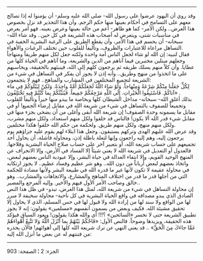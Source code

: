 ------------------------------------------------------------------------

وقد روي أن اليهود عرضوا على رسول الله- صلى الله عليه وسلم- أن يؤمنوا له
إذا تصالح معهم على التسامح في أحكام بعينها منها حكم الرجم. وأن هذا
التحذير قد نزل بخصوص هذا العرض.. ولكن الأمر- كما هو ظاهر- أعم من حالة
بعينها وعرض بعينه. فهو أمر يعرض في مناسبات شتى، ويتعرض له أصحاب هذه
الشريعة في كل حين.. وقد شاء الله- سبحانه- أن يحسم في هذا الأمر، وأن يقطع
الطريق على الرغبة البشرية الخفية في التساهل مراعاة للاعتبارات والظروف،
وتأليفاً للقلوب حين تختلف الرغبات والأهواء.  
فقال لنبيه: إن الله لو شاء لجعل الناس أمة واحدة ولكنه جعل لكل منهم طريقاً
ومنهاجاً وجعلهم مبتلين مختبرين فيما آتاهم من الدين والشريعة، وما آتاهم في
الحياة كلها من عطايا. وأن كلاً منهم يسلك طريقه ثم يرجعون كلهم إلى الله،
فينبئهم بالحقيقة، ويحاسبهم على ما اتخذوا من منهج وطريق.. وأنه إذن لا
يجوز أن يفكر في التساهل في شيء من الشريعة لتجميع المختلفين في المشارب
والمناهج.. فهم لا يتجمعون:  
«لِكُلٍّ جَعَلْنا مِنْكُمْ شِرْعَةً وَمِنْهاجاً. وَلَوْ شاءَ اللَّهُ لَجَعَلَكُمْ أُمَّةً واحِدَةً. وَلكِنْ
لِيَبْلُوَكُمْ فِي ما آتاكُمْ. فَاسْتَبِقُوا الْخَيْراتِ. إِلَى اللَّهِ مَرْجِعُكُمْ جَمِيعاً. فَيُنَبِّئُكُمْ
بِما كُنْتُمْ فِيهِ تَخْتَلِفُونَ» .  
بذلك أغلق الله- سبحانه- مداخل الشيطان كلها وبخاصة ما يبدو منها خيراً
وتأليفاً للقلوب وتجميعاً للصفوف بالتساهل في شيء من شريعة الله في مقابل
إرضاء الجميع! أو في مقابل ما يسمونه وحدة الصفوف! إن شريعة الله أبقى
وأغلى من أن يضحى بجزء منها في مقابل شيء قدر الله ألا يكون! فالناس قد
خلقوا ولكل منهم استعداد، ولكل منهم مشرب، ولكل منهم منهج، ولكل منهم طريق.
ولحكمة من حكم الله خلقوا هكذا مختلفين.  
وقد عرض الله عليهم الهدى وتركهم يستبقون. وجعل هذا ابتلاء لهم يقوم عليه
جزاؤهم يوم يرجعون إليه، وهم إليه راجعون وإنها لتعلة باطلة إذن، ومحاولة
فاشلة، أن يحاول أحد تجميعهم على حساب شريعة الله، أو بتعبير آخر على حساب
صلاح الحياة البشرية وفلاحها. فالعدول أو التعديل في شريعة الله لا يعني
شيئاً إلا الفساد في الأرض، وإلا الانحراف عن المنهج الوحيد القويم، وإلا
انتفاء العدالة في حياة البشر، وإلا عبودية الناس بعضهم لبعض، واتخاذ بعضهم
لبعض أرباباً من دون الله.. وهو شر عظيم وفساد عظيم.. لا يجوز ارتكابه في
محاولة عقيمة لا تكون لأنها غير ما قدره الله في طبيعة البشر ولأنها مضادة
للحكمة التي من أجلها قدر ما قدر من اختلاف المناهج والمشارع، والاتجاهات
والمشارب.. وهو خالق وصاحب الأمر الأول فيهم والأخير. وإليه المرجع
والمصير..  
إن محاولة التساهل في شيء من شريعة الله، لمثل هذا الغرض، تبدو- في ظل هذا
النص الصادق الذي يبدو مصداقه في واقع الحياة البشرية في كل ناحية- محاولة
سخيفة لا مبرر لها من الواقع ولا سند لها من إرادة الله ولا قبول لها في حس
المسلم، الذي لا يحاول إلا تحقيق مشيئة الله. فكيف وبعض من يسمون أنفسهم
«مسلمين» يقولون: إنه لا يجوز تطبيق الشريعة حتى لا نخسر «السائحين» ؟!!!
أي والله هكذا يقولون! ويعود السياق فيؤكد هذه الحقيقة، ويزيدها وضوحاً.
فالنص الأول: «فَاحْكُمْ بَيْنَهُمْ بِما أَنْزَلَ اللَّهُ وَلا تَتَّبِعْ أَهْواءَهُمْ عَمَّا جاءَكَ مِنَ
الْحَقِّ» .. قد يعني النهي عن ترك شريعة الله كلها إلى أهوائهم! فالآن يحذره
من فتنتهم له عن بعض ما أنزل الله إليه:

------------------------------------------------------------------------

الجزء: 2 ¦ الصفحة: 903
